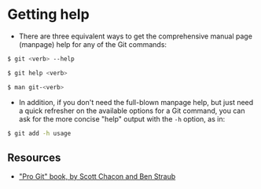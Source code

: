 # Getting help

- There are three equivalent ways to get the comprehensive manual page (manpage) help for any of the Git commands:

```zsh
$ git <verb> --help

$ git help <verb>

$ man git-<verb>
```

- In addition, if you don't need the full-blown manpage help, but just need a quick refresher on the available options for a Git command, you can ask for the more concise "help" output with the `-h` option, as in:

```zsh
$ git add -h usage
```

## Resources

- ["Pro Git" book, by Scott Chacon and Ben Straub](https://git-scm.com/book/en/v2)
